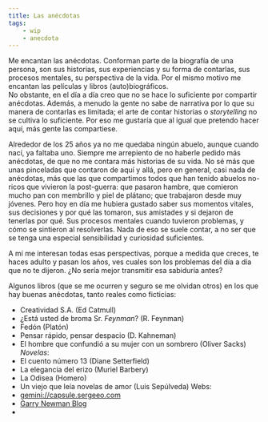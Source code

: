 ```yaml
---
title: Las anécdotas
tags: 
    - wip
    - anecdota
---
```

Me encantan las anécdotas. Conforman parte de la biografía de una persona, son sus historias, sus experiencias y su forma de contarlas, sus procesos mentales, su perspectiva de la vida. Por el mismo motivo me encantan las películas y libros (auto)biográficos.   
No obstante, en el día a día creo que no se hace lo suficiente por compartir anécdotas. Además, a menudo la gente no sabe de narrativa por lo que su manera de contarlas es limitada; el arte de contar historias o *storytelling* no se cultiva lo suficiente. Por eso me gustaría que al igual que pretendo hacer aquí, más gente las compartiese.

Alrededor de los 25 años ya no me quedaba ningún abuelo, aunque cuando nací, ya faltaba uno. Siempre me arrepiento de no haberle pedido más anécdotas, de que no me contara más historias de su vida. No sé más que unas pinceladas que contaron de aquí y allá, pero en general, casi nada de anécdotas, más que las que compartimos todos que han tenido abuelos no-ricos que vivieron la post-guerra: que pasaron hambre, que comieron mucho pan con membrillo y piel de plátano; que trabajaron desde muy jóvenes. Pero hoy en día me hubiera gustado saber sus momentos vitales, sus decisiones y por qué las tomaron, sus amistades y si dejaron de tenerlas por qué. Sus procesos mentales cuando tuvieron problemas, y cómo se sintieron al resolverlas. Nada de eso se suele contar, a no ser que se tenga una especial sensibilidad y curiosidad suficientes.

A mí me interesan todas esas perspectivas, porque a medida que creces, te haces adulto y pasan los años, ves cuales son los problemas del día a día que no te dijeron. ¿No sería mejor transmitir esa sabiduría antes?


Algunos libros (que se me ocurren y seguro se me olvidan otros) en los que hay buenas anécdotas, tanto reales como ficticias:

- Creatividad S.A. (Ed Catmull)
- ¿Está usted de broma Sr. _Feynman_? (R. Feynman)
- Fedón (Platón)
- Pensar rápido, pensar despacio (D. Kahneman)
- El hombre que confundió a su mujer con un sombrero (Oliver Sacks)
*Novelas*:  
- El cuento número 13 (Diane Setterfield)
- La elegancia del erizo (Muriel Barbery)
- La Odisea (Homero)
- Un viejo que leía novelas de amor (Luis Sepúlveda)
Webs:
- [gemini://capsule.sergeeo.com](gemini://capsule.sergeeo.com)
- [Garry Newman Blog](garry.net)
- 
